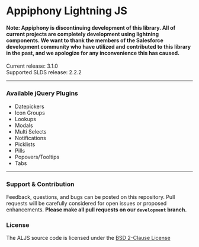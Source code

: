 # Appiphony Lightning JS
#### Note: Appiphony is discontinuing development of this library. All of current projects are completely development using lightning components. We want to thank the members of the Salesforce development community who have utilized and contributed to this library in the past, and we apologize for any inconvenience this has caused.
Current release: 3.1.0  
Supported SLDS release: 2.2.2  

---

### Available jQuery Plugins
* Datepickers
* Icon Groups
* Lookups
* Modals
* Multi Selects
* Notifications
* Picklists
* Pills
* Popovers/Tooltips
* Tabs

---

### Support & Contribution
Feedback, questions, and bugs can be posted on this repository. Pull requests will be carefully considered for open issues or proposed enhancements. **Please make all pull requests on our `development` branch.**

### License
The ALJS source code is licensed under the <a href="http://opensource.org/licenses/BSD-2-Clause" target="_blank">BSD 2-Clause License</a>
